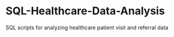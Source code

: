 # SQL-Healthcare-Data-Analysis
SQL scripts for analyzing healthcare patient visit and referral data
